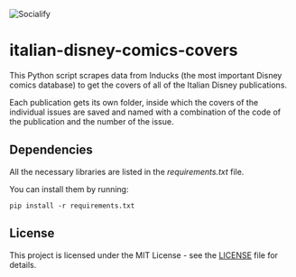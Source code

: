 ![Socialify](https://github.com/giovanni-cutri/italian-disney-comics-covers/blob/main/resources/socialify-logo.png)

# italian-disney-comics-covers

This Python script scrapes data from Inducks (the most important Disney comics database) to get the covers of all of the Italian Disney publications.

Each publication gets its own folder, inside which the covers of the individual issues are saved and named with a combination of the code of the publication and the number of the issue.

## Dependencies

All the necessary libraries are listed in the *requirements.txt* file.

You can install them by running:

```
pip install -r requirements.txt
```

## License

This project is licensed under the MIT License - see the [LICENSE](https://github.com/giovanni-cutri/italian-disney-comics-covers/blob/main/LICENSE) file for details.

